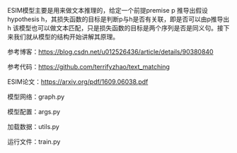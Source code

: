 ESIM模型主要是用来做文本推理的，给定一个前提premise p 推导出假设hypothesis h，其损失函数的目标是判断p与h是否有关联，即是否可以由p推导出h
该模型也可以做文本匹配，只是损失函数的目标是两个序列是否是同义句。接下来我们就从模型的结构开始讲解其原理。

参考博客：https://blog.csdn.net/u012526436/article/details/90380840

参考代码：https://github.com/terrifyzhao/text_matching

ESIM论文：https://arxiv.org/pdf/1609.06038.pdf

模型网络：graph.py 

模型配置：args.py

加载数据：utils.py

运行文件：train.py
